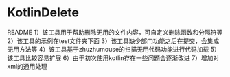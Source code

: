 # KotlinDelete
README
1）该工具用于帮助删除无用的文件内容，可自定义删除函数和分隔符等
2）该工具的示例在test文件夹下面
3）该工具缺少部门功能之后在提交，会集成无用方法等
4）该工具基于zhuzhumouse的扫描无用代码功能进行代码加载
5）该工具比较容易扩展
6）由于初次使用kotlin存在一些问题会逐渐改进
7）增加对xml的通用处理